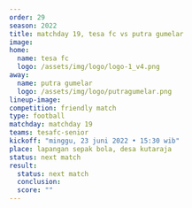 ```yaml
---
order: 29
season: 2022
title: matchday 19, tesa fc vs putra gumelar
image: 
home:
  name: tesa fc
  logo: /assets/img/logo/logo-1_v4.png
away:
  name: putra gumelar
  logo: /assets/img/logo/putragumelar.png
lineup-image:
competition: friendly match
type: football
matchday: matchday 19
teams: tesafc-senior
kickoff: "minggu, 23 juni 2022 • 15:30 wib"
place: lapangan sepak bola, desa kutaraja
status: next match
result: 
  status: next match
  conclusion: 
  score: ""
---
```

